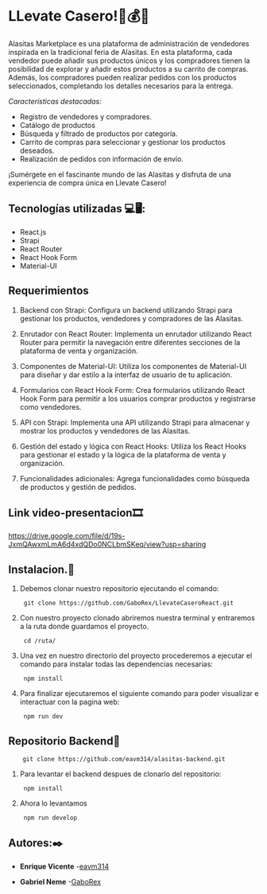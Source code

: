 # LLevate Casero!🎉💰💵

Alasitas Marketplace es una plataforma de administración de vendedores inspirada en la tradicional feria de Alasitas. En esta plataforma, cada vendedor puede añadir sus productos únicos y los compradores tienen la posibilidad de explorar y añadir estos productos a su carrito de compras. Además, los compradores pueden realizar pedidos con los productos seleccionados, completando los detalles necesarios para la entrega.

*Características destacadas:*
- Registro de vendedores y compradores.
- Catálogo de productos
- Búsqueda y filtrado de productos por categoría.
- Carrito de compras para seleccionar y gestionar los productos deseados.
- Realización de pedidos con información de envío.

¡Sumérgete en el fascinante mundo de las Alasitas y disfruta de una experiencia de compra única en Llevate Casero!

## Tecnologías utilizadas 💻🖥:

* React.js
* Strapi
* React Router
* React Hook Form
* Material-UI

## Requerimientos 

1. Backend con Strapi: Configura un backend utilizando Strapi para gestionar los productos, vendedores y compradores de las Alasitas.

2. Enrutador con React Router: Implementa un enrutador utilizando React Router para permitir la navegación entre diferentes secciones de la plataforma de venta y organización.

3. Componentes de Material-UI: Utiliza los componentes de Material-UI para diseñar y dar estilo a la interfaz de usuario de tu aplicación.

4. Formularios con React Hook Form: Crea formularios utilizando React Hook Form para permitir a los usuarios comprar productos y registrarse como vendedores.

5. API con Strapi: Implementa una API utilizando Strapi para almacenar y mostrar los productos y vendedores de las Alasitas.

6. Gestión del estado y lógica con React Hooks: Utiliza los React Hooks para gestionar el estado y la lógica de la plataforma de venta y organización.

7. Funcionalidades adicionales: Agrega funcionalidades como búsqueda de productos y gestión de pedidos.

## Link video-presentacion🎞
https://drive.google.com/file/d/19s-JxmQAwxmLmA6d4xdQDo0NCLbmSKeq/view?usp=sharing

## Instalacion.🔧

1. Debemos clonar nuestro repositorio ejecutando el comando:

        git clone https://github.com/GaboRex/LlevateCaseroReact.git

2. Con nuestro proyecto clonado abriremos nuestra terminal y entraremos a la ruta donde guardamos el proyecto.        

        cd /ruta/

3. Una vez en nuestro directorio del proyecto procederemos a ejecutar el comando para instalar todas las dependencias necesarias:

        npm install
4. Para finalizar ejecutaremos el siguiente comando para poder visualizar e interactuar con la pagina web:
        
        npm run dev

## Repositorio Backend🤖
        git clone https://github.com/eavm314/alasitas-backend.git 

1. Para levantar el backend despues de clonarlo del repositorio:
        
        npm install

2. Ahora lo levantamos

        npm run develop

## Autores:✒️

* **Enrique Vicente** -[eavm314](https://github.com/eavm314)

* **Gabriel Neme** -[GaboRex](https://github.com/GaboRex)
